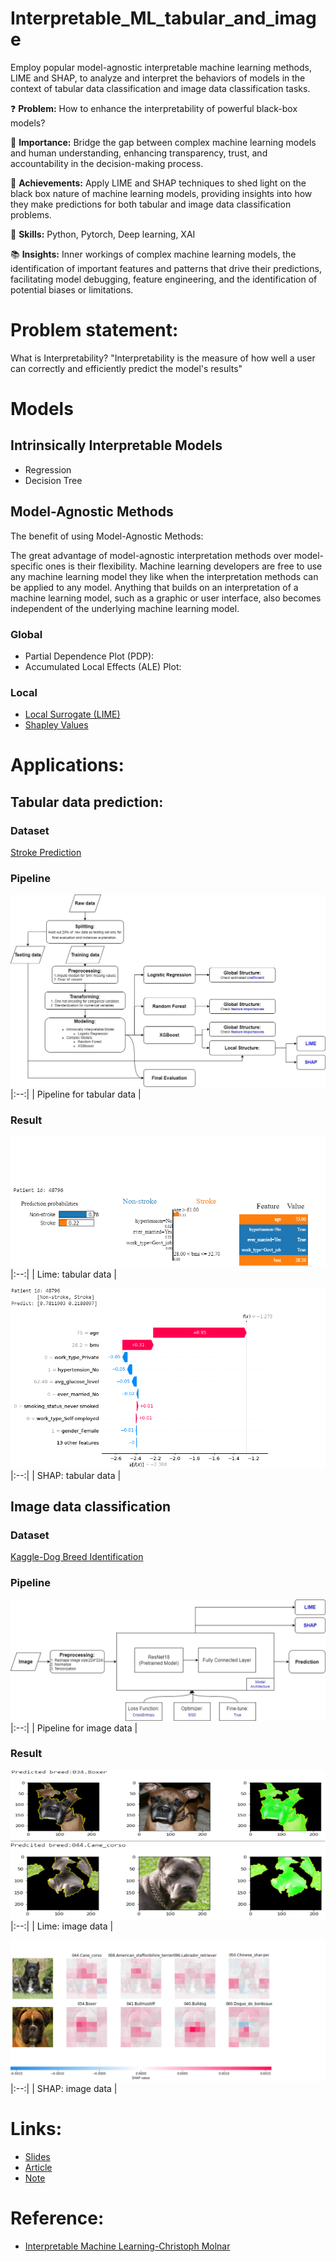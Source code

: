 # Interpretable_ML_tabular_and_image

Employ popular model-agnostic interpretable machine learning methods, LIME and SHAP, to analyze and interpret the behaviors of models in the context of tabular data classification and image data classification tasks.

:question: **Problem:** How to enhance the interpretability of powerful black-box models?

:key: **Importance:** Bridge the gap between complex machine learning models and human understanding, enhancing transparency, trust, and accountability in the decision-making process.

🎉 **Achievements:** Apply LIME and SHAP techniques to shed light on the black box nature of machine learning models, providing insights into how they make predictions for both tabular and image data classification problems.

💪 **Skills:** Python, Pytorch, Deep learning, XAI

:books: **Insights:** Inner workings of complex machine learning models, the identification of important features and patterns that drive their predictions, facilitating model debugging, feature engineering, and the identification of potential biases or limitations.

# Problem statement:
What is Interpretability? "Interpretability is the measure of how well a user can correctly and efficiently predict the model's results"

# Models 
## Intrinsically Interpretable Models
* Regression
* Decision Tree

## Model-Agnostic Methods

The benefit of using Model-Agnostic Methods:

The great advantage of model-agnostic interpretation methods over model-specific ones is their flexibility. Machine learning developers are free to use any machine learning model they like when the interpretation methods can be applied to any model. Anything that builds on an interpretation of a machine learning model, such as a graphic or user interface, also becomes independent of the underlying machine learning model.

### Global

* Partial Dependence Plot (PDP):
* Accumulated Local Effects (ALE) Plot:

### Local
* [Local Surrogate (LIME)](https://github.com/marcotcr/lime)
* [Shapley Values](https://github.com/slundberg/shap)

# Applications:

## Tabular data prediction:

### Dataset
[Stroke Prediction](https://www.kaggle.com/datasets/fedesoriano/stroke-prediction-dataset)

### Pipeline

![tabular_pipeline](/img/cs_573_GRAPH-Data_pipeline.jpg)
|:--:| 
| Pipeline for tabular data |

### Result

![Lime_tabular](/img/lime_48796.png)
|:--:| 
| Lime: tabular data |

![SHAP_tabular](/img/shap_48796.png)
|:--:| 
| SHAP: tabular data |


## Image data classification

### Dataset
[Kaggle-Dog Breed Identification](https://www.kaggle.com/competitions/dog-breed-identification/data)

### Pipeline
![img_pipeline](/img/cs_573_GRAPH-Page-5.jpg)
|:--:| 
| Pipeline for image data |

### Result
![Lime_tabular](/img/lime_img.png)
|:--:| 
| Lime: image data |

![SHAP_tabular](/img/shap_img.png)
|:--:| 
| SHAP: image data |

# Links:
* [Slides](https://docs.google.com/presentation/d/1RywAZKnVACfEmtSENQAHf3tkPlEYDq6TLxLe4nfo-Sw/edit?usp=sharing)
* [Article](https://www.overleaf.com/read/kcdmtckrxrbp)
* [Note](https://docs.google.com/document/d/1GlCb5lqmUZLP6WN2IO16M0KV0wyLoc4n9E6AGacxIbI/edit?usp=sharing)

# Reference:
* [Interpretable Machine Learning-Christoph Molnar](https://christophm.github.io/interpretable-ml-book/)


